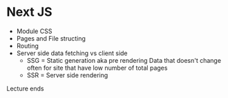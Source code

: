 # Next JS

- Module CSS
- Pages and File structing
- Routing
- Server side data fetching vs client side
  - SSG = Static generation aka pre rendering Data that doesn't change often for site that have low number of total pages
  - SSR = Server side rendering

Lecture ends
